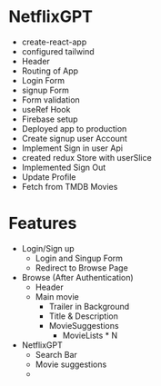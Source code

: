 # NetflixGPT
 - create-react-app
 - configured tailwind
 - Header
 - Routing of App
 - Login Form
 - signup Form
 - Form validation
 - useRef Hook
 - Firebase setup
 - Deployed app to production
 - Create signup user Account
 - Implement Sign in user Api
 - created redux Store with userSlice
 - Implemented Sign Out
 - Update Profile
 - Fetch from TMDB Movies

# Features
- Login/Sign up
    - Login and Singup Form
    - Redirect to Browse Page
- Browse (After Authentication)
    - Header
    - Main movie
      - Trailer in Background
      - Title & Description
      - MovieSuggestions
         - MovieLists * N
- NetflixGPT
    - Search Bar
    - Movie suggestions 
    -        